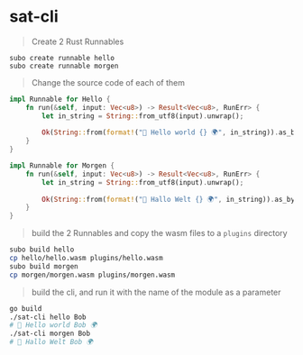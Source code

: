 # sat-cli


> Create 2 Rust Runnables
```
subo create runnable hello
subo create runnable morgen
```

> Change the source code of each of them

```rust
impl Runnable for Hello {
    fn run(&self, input: Vec<u8>) -> Result<Vec<u8>, RunErr> {
        let in_string = String::from_utf8(input).unwrap();
    
        Ok(String::from(format!("👋 Hello world {} 🌍", in_string)).as_bytes().to_vec())
    }
}
```

```rust
impl Runnable for Morgen {
    fn run(&self, input: Vec<u8>) -> Result<Vec<u8>, RunErr> {
        let in_string = String::from_utf8(input).unwrap();
    
        Ok(String::from(format!("👋 Hallo Welt {} 🌍", in_string)).as_bytes().to_vec())
    }
}
```

> build the 2 Runnables and copy the wasm files to a `plugins` directory
```bash
subo build hello
cp hello/hello.wasm plugins/hello.wasm 
subo build morgen
cp morgen/morgen.wasm plugins/morgen.wasm
```

> build the cli, and run it with the name of the module as a parameter
```bash
go build
./sat-cli hello Bob
# 👋 Hello world Bob 🌍
./sat-cli morgen Bob
# 👋 Hallo Welt Bob 🌍
```



